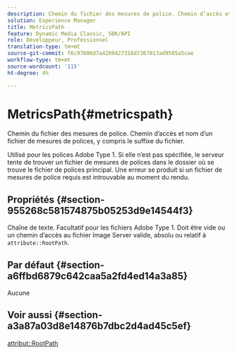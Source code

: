 ```yaml
---
description: Chemin du fichier des mesures de police. Chemin d’accès et nom d’un fichier de mesures de polices, y compris le suffixe du fichier.
solution: Experience Manager
title: MetricsPath
feature: Dynamic Media Classic, SDK/API
role: Développeur, Professionnel
translation-type: tm+mt
source-git-commit: f6c97606d7a4209427316d7367013ad9585a5cae
workflow-type: tm+mt
source-wordcount: '115'
ht-degree: 4%

---
```



# MetricsPath{#metricspath}

Chemin du fichier des mesures de police. Chemin d’accès et nom d’un fichier de mesures de polices, y compris le suffixe du fichier.

Utilisé pour les polices Adobe Type 1. Si elle n’est pas spécifiée, le serveur tente de trouver un fichier de mesures de polices dans le dossier où se trouve le fichier de polices principal. Une erreur se produit si un fichier de mesures de police requis est introuvable au moment du rendu.

## Propriétés {#section-955268c581574875b05253d9e14544f3}

Chaîne de texte. Facultatif pour les fichiers Adobe Type 1. Doit être vide ou un chemin d’accès au fichier Image Server valide, absolu ou relatif à `attribute::RootPath`.

## Par défaut {#section-a6ffbd6879c642caa5a2fd4ed14a3a85}

Aucune

## Voir aussi {#section-a3a87a03d8e14876b7dbc2d4ad45c5ef}

[attribut::RootPath](/help/aem-is-ir-api/is-api/image-catalog/image-serving-api-ref/c-image-catalog-reference/c-attributes-reference/r-rootpath.md)
